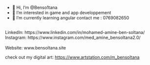 - 👋 Hi, I’m @Benso1tana
- 👀 I’m interested in game and app developpement 
- 🌱 I’m currently learning angular
contact me : 
0769082650 
</br>
LinkedIn: https://www.linkedin.com/in/mohamed-amine-ben-soltana/
</br>
Instagram: https://www.instagram.com/med_amine_bensoltana2.0/
</br>
</br>
Website: www.bensoltana.site 
</br>

check out my digital art:
https://www.artstation.com/m_bensoltana

<!---
Benso1tana/Benso1tana is a ✨ special ✨ repository because its `README.md` (this file) appears on your GitHub profile.
You can click the Preview link to take a look at your changes.
--->
